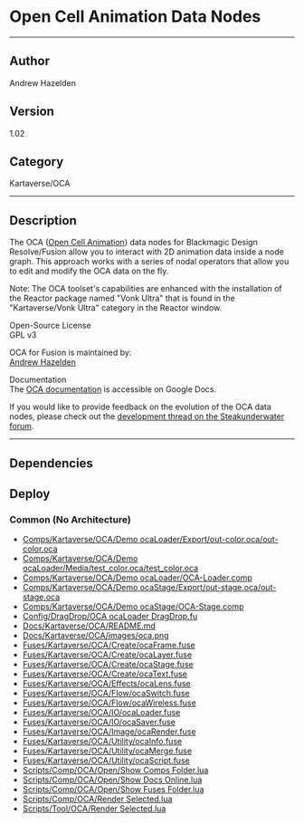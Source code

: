# Open Cell Animation Data Nodes
___

## Author
Andrew Hazelden

## Version
1.02

## Category
Kartaverse/OCA

___

## Description
<p>The OCA (<a href="http://oca.rxlab.guide/">Open Cell Animation</a>) data nodes for Blackmagic Design Resolve/Fusion allow you to interact with 2D animation data inside a node graph. This approach works with a series of nodal operators that allow you to edit and modify the OCA data on the fly.</p>

<p>Note: The OCA toolset's capabilities are enhanced with the installation of the Reactor package named "Vonk Ultra" that is found in the "Kartaverse/Vonk Ultra" category in the Reactor window.</p>

<p>Open-Source License<br>
GPL v3</p>

<p>OCA for Fusion is maintained by:<br>
<a href="mailto:andrew@andrewhazelden.com">Andrew Hazelden</a></p>

<p>Documentation<br>
The <a href="https://docs.google.com/document/d/1DXnF47CK7dteF7lidwek5-lwy5qB75nBQMt_2Bp0y0g/edit?usp=sharing">OCA documentation</a> is accessible on Google Docs.</p>

<p>If you would like to provide feedback on the evolution of the OCA data nodes, please check out the <a href="https://www.steakunderwater.com/wesuckless/viewtopic.php?p=45034#p45034">development thread on the Steakunderwater forum</a>.</p>



___

## Dependencies

## Deploy

### Common (No Architecture)

<ul>
<li><a href="https://gitlab.com/WeSuckLess/Reactor/-/blob/master/Atoms/com.AndrewHazelden.OCA/Comps/Kartaverse/OCA/Demo ocaLoader/Export/out-color.oca/out-color.oca?ref_type=heads">Comps/Kartaverse/OCA/Demo ocaLoader/Export/out-color.oca/out-color.oca</a></li>
<li><a href="https://gitlab.com/WeSuckLess/Reactor/-/blob/master/Atoms/com.AndrewHazelden.OCA/Comps/Kartaverse/OCA/Demo ocaLoader/Media/test_color.oca/test_color.oca?ref_type=heads">Comps/Kartaverse/OCA/Demo ocaLoader/Media/test_color.oca/test_color.oca</a></li>
<li><a href="https://gitlab.com/WeSuckLess/Reactor/-/blob/master/Atoms/com.AndrewHazelden.OCA/Comps/Kartaverse/OCA/Demo ocaLoader/OCA-Loader.comp?ref_type=heads">Comps/Kartaverse/OCA/Demo ocaLoader/OCA-Loader.comp</a></li>
<li><a href="https://gitlab.com/WeSuckLess/Reactor/-/blob/master/Atoms/com.AndrewHazelden.OCA/Comps/Kartaverse/OCA/Demo ocaStage/Export/out-stage.oca/out-stage.oca?ref_type=heads">Comps/Kartaverse/OCA/Demo ocaStage/Export/out-stage.oca/out-stage.oca</a></li>
<li><a href="https://gitlab.com/WeSuckLess/Reactor/-/blob/master/Atoms/com.AndrewHazelden.OCA/Comps/Kartaverse/OCA/Demo ocaStage/OCA-Stage.comp?ref_type=heads">Comps/Kartaverse/OCA/Demo ocaStage/OCA-Stage.comp</a></li>
<li><a href="https://gitlab.com/WeSuckLess/Reactor/-/blob/master/Atoms/com.AndrewHazelden.OCA/Config/DragDrop/OCA ocaLoader DragDrop.fu?ref_type=heads">Config/DragDrop/OCA ocaLoader DragDrop.fu</a></li>
<li><a href="https://gitlab.com/WeSuckLess/Reactor/-/blob/master/Atoms/com.AndrewHazelden.OCA/Docs/Kartaverse/OCA/README.md?ref_type=heads">Docs/Kartaverse/OCA/README.md</a></li>
<li><a href="https://gitlab.com/WeSuckLess/Reactor/-/blob/master/Atoms/com.AndrewHazelden.OCA/Docs/Kartaverse/OCA/images/oca.png?ref_type=heads">Docs/Kartaverse/OCA/images/oca.png</a></li>
<li><a href="https://gitlab.com/WeSuckLess/Reactor/-/blob/master/Atoms/com.AndrewHazelden.OCA/Fuses/Kartaverse/OCA/Create/ocaFrame.fuse?ref_type=heads">Fuses/Kartaverse/OCA/Create/ocaFrame.fuse</a></li>
<li><a href="https://gitlab.com/WeSuckLess/Reactor/-/blob/master/Atoms/com.AndrewHazelden.OCA/Fuses/Kartaverse/OCA/Create/ocaLayer.fuse?ref_type=heads">Fuses/Kartaverse/OCA/Create/ocaLayer.fuse</a></li>
<li><a href="https://gitlab.com/WeSuckLess/Reactor/-/blob/master/Atoms/com.AndrewHazelden.OCA/Fuses/Kartaverse/OCA/Create/ocaStage.fuse?ref_type=heads">Fuses/Kartaverse/OCA/Create/ocaStage.fuse</a></li>
<li><a href="https://gitlab.com/WeSuckLess/Reactor/-/blob/master/Atoms/com.AndrewHazelden.OCA/Fuses/Kartaverse/OCA/Create/ocaText.fuse?ref_type=heads">Fuses/Kartaverse/OCA/Create/ocaText.fuse</a></li>
<li><a href="https://gitlab.com/WeSuckLess/Reactor/-/blob/master/Atoms/com.AndrewHazelden.OCA/Fuses/Kartaverse/OCA/Effects/ocaLens.fuse?ref_type=heads">Fuses/Kartaverse/OCA/Effects/ocaLens.fuse</a></li>
<li><a href="https://gitlab.com/WeSuckLess/Reactor/-/blob/master/Atoms/com.AndrewHazelden.OCA/Fuses/Kartaverse/OCA/Flow/ocaSwitch.fuse?ref_type=heads">Fuses/Kartaverse/OCA/Flow/ocaSwitch.fuse</a></li>
<li><a href="https://gitlab.com/WeSuckLess/Reactor/-/blob/master/Atoms/com.AndrewHazelden.OCA/Fuses/Kartaverse/OCA/Flow/ocaWireless.fuse?ref_type=heads">Fuses/Kartaverse/OCA/Flow/ocaWireless.fuse</a></li>
<li><a href="https://gitlab.com/WeSuckLess/Reactor/-/blob/master/Atoms/com.AndrewHazelden.OCA/Fuses/Kartaverse/OCA/IO/ocaLoader.fuse?ref_type=heads">Fuses/Kartaverse/OCA/IO/ocaLoader.fuse</a></li>
<li><a href="https://gitlab.com/WeSuckLess/Reactor/-/blob/master/Atoms/com.AndrewHazelden.OCA/Fuses/Kartaverse/OCA/IO/ocaSaver.fuse?ref_type=heads">Fuses/Kartaverse/OCA/IO/ocaSaver.fuse</a></li>
<li><a href="https://gitlab.com/WeSuckLess/Reactor/-/blob/master/Atoms/com.AndrewHazelden.OCA/Fuses/Kartaverse/OCA/Image/ocaRender.fuse?ref_type=heads">Fuses/Kartaverse/OCA/Image/ocaRender.fuse</a></li>
<li><a href="https://gitlab.com/WeSuckLess/Reactor/-/blob/master/Atoms/com.AndrewHazelden.OCA/Fuses/Kartaverse/OCA/Utility/ocaInfo.fuse?ref_type=heads">Fuses/Kartaverse/OCA/Utility/ocaInfo.fuse</a></li>
<li><a href="https://gitlab.com/WeSuckLess/Reactor/-/blob/master/Atoms/com.AndrewHazelden.OCA/Fuses/Kartaverse/OCA/Utility/ocaMerge.fuse?ref_type=heads">Fuses/Kartaverse/OCA/Utility/ocaMerge.fuse</a></li>
<li><a href="https://gitlab.com/WeSuckLess/Reactor/-/blob/master/Atoms/com.AndrewHazelden.OCA/Fuses/Kartaverse/OCA/Utility/ocaScript.fuse?ref_type=heads">Fuses/Kartaverse/OCA/Utility/ocaScript.fuse</a></li>
<li><a href="https://gitlab.com/WeSuckLess/Reactor/-/blob/master/Atoms/com.AndrewHazelden.OCA/Scripts/Comp/OCA/Open/Show Comps Folder.lua?ref_type=heads">Scripts/Comp/OCA/Open/Show Comps Folder.lua</a></li>
<li><a href="https://gitlab.com/WeSuckLess/Reactor/-/blob/master/Atoms/com.AndrewHazelden.OCA/Scripts/Comp/OCA/Open/Show Docs Online.lua?ref_type=heads">Scripts/Comp/OCA/Open/Show Docs Online.lua</a></li>
<li><a href="https://gitlab.com/WeSuckLess/Reactor/-/blob/master/Atoms/com.AndrewHazelden.OCA/Scripts/Comp/OCA/Open/Show Fuses Folder.lua?ref_type=heads">Scripts/Comp/OCA/Open/Show Fuses Folder.lua</a></li>
<li><a href="https://gitlab.com/WeSuckLess/Reactor/-/blob/master/Atoms/com.AndrewHazelden.OCA/Scripts/Comp/OCA/Render Selected.lua?ref_type=heads">Scripts/Comp/OCA/Render Selected.lua</a></li>
<li><a href="https://gitlab.com/WeSuckLess/Reactor/-/blob/master/Atoms/com.AndrewHazelden.OCA/Scripts/Tool/OCA/Render Selected.lua?ref_type=heads">Scripts/Tool/OCA/Render Selected.lua</a></li>
</ul>
